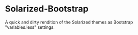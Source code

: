 Solarized-Bootstrap
===================

A quick and dirty rendition of the Solarized themes as Bootstrap "variables.less" settings.
